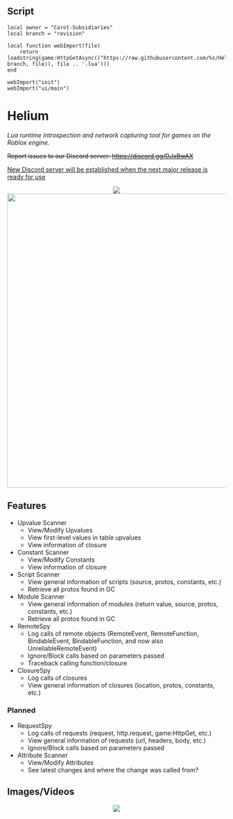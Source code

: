 ## Script
```luau
local owner = "Carot-Subsidiaries"
local branch = "revision"

local function webImport(file)
    return loadstring(game:HttpGetAsync(("https://raw.githubusercontent.com/%s/Helium/%s/%s.lua"):format(owner, branch, file)), file .. '.lua')()
end

webImport("init")
webImport("ui/main")
```

# Helium
<i>Lua runtime introspection and network capturing tool for games on the Roblox engine.</i>

~~Report issues to our Discord server: https://discord.gg/DJxBwAX~~

<ins>New Discord server will be established when the next major release is ready for use</ins>

<p align="center">
    <img src="https://cdn.discordapp.com/attachments/633472429917995038/722143730500501534/Helium_Logo.png"/>
    </br>
    <img src="https://raw.githubusercontent.com/Carot-Subsidiaries/Helium/revision/github-assets/ui.png" width="677px"/>
</p>

## Features
* Upvalue Scanner
    * View/Modify Upvalues
    * View first-level values in table upvalues
    * View information of closure
* Constant Scanner
    * View/Modify Constants
    * View information of closure
* Script Scanner
    * View general information of scripts (source, protos, constants, etc.)
    * Retrieve all protos found in GC
* Module Scanner
    * View general information of modules (return value, source, protos, constants, etc.)
    * Retrieve all protos found in GC
* RemoteSpy
    * Log calls of remote objects (RemoteEvent, RemoteFunction, BindableEvent, BindableFunction, and now also UnreliableRemoteEvent)
    * Ignore/Block calls based on parameters passed
    * Traceback calling function/closure
* ClosureSpy
    * Log calls of closures
    * View general information of closures (location, protos, constants, etc.)

### Planned
* RequestSpy
    * Log calls of requests (request, http.request, game:HttpGet, etc.)
    * View general information of requests (url, headers, body, etc.)
    * Ignore/Block calls based on parameters passed
* Attribute Scanner
    * View/Modify Attributes
    * See latest changes and where the change was called from?

## Images/Videos
<p align="center">
    <img src="https://i.gyazo.com/63afdd764cdca533af5ebca843217a7e.gif" />
</p>

